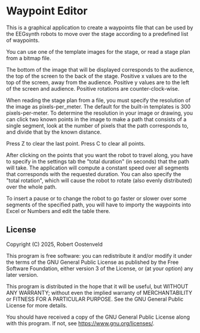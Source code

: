 # Waypoint Editor

This is a graphical application to create a waypoints file that can be used by the EEGsynth robots to move over the stage according to a predefined list of waypoints.

You can use one of the template images for the stage, or read a stage plan from a bitmap file. 

The bottom of the image that will be displayed corresponds to the audience, the top of the screen to the back of the stage. Positive x values are to the top of the screen, away from the audience. Positive y values are to the left of the screen and audience. Positive rotations are counter-clock-wise.

When reading the stage plan from a file, you must specify the resolution of the image as pixels-per_meter. The default for the built-in templates is 300 pixels-per-meter. To determine the resolution in your image or drawing, you can click two known points in the image to make a path that consists of a single segment, look at the number of pixels that the path corresponds to, and divide that by the known distance.

Press Z to clear the last point. Press C to clear all points.

After clicking on the points that you want the robot to travel along, you have to specify in the settings tab the "total duration" (in seconds) that the path will take. The application will compute a constant speed over all segments that corresponds with the requested duration. You can also specify the "total rotation", which will cause the robot to rotate (also evenly distributed) over the whole path.

To insert a pause or to change the robot to go faster or slower over some segments of the specified path, you will have to importy the waypoints into Excel or Numbers and edit the table there.  

## License

Copyright (C) 2025, Robert Oostenveld

This program is free software: you can redistribute it and/or modify
it under the terms of the GNU General Public License as published by
the Free Software Foundation, either version 3 of the License, or
(at your option) any later version.

This program is distributed in the hope that it will be useful,
but WITHOUT ANY WARRANTY; without even the implied warranty of
MERCHANTABILITY or FITNESS FOR A PARTICULAR PURPOSE.  See the
GNU General Public License for more details.

You should have received a copy of the GNU General Public License
along with this program.  If not, see <https://www.gnu.org/licenses/>.
